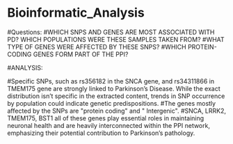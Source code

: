 # Bioinformatic_Analysis

#Questions:
#WHICH SNPS AND GENES ARE MOST ASSOCIATED WITH PD? WHICH POPULATIONS WERE THESE SAMPLES TAKEN FROM?
#WHAT TYPE OF GENES WERE AFFECTED BY THESE SNPS?
#WHICH PROTEIN-CODING GENES FORM PART OF THE PPI?

#ANALYSIS:

#Specific SNPs, such as rs356182 in the SNCA gene,  and rs34311866 in TMEM175 gene are strongly linked to Parkinson’s Disease. While the exact distribution isn’t specific in the extracted content, trends in SNP occurrence by population could indicate genetic predispositions.
#The genes mostly affected by the SNPs are "protein coding" and " Intergenic".
#SNCA, LRRK2, TMEM175, BST1 all of these genes play essential roles in maintaining neuronal health and are heavily interconnected within the PPI network, emphasizing their potential contribution to Parkinson’s pathology.
